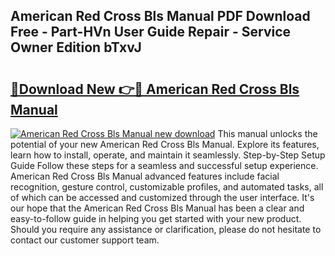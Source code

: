 ## American Red Cross Bls Manual PDF Download Free - Part-HVn User Guide Repair - Service Owner Edition bTxvJ

# <h2><a href="http://bc11483.oget.top/?id=American+Red+Cross+Bls+Manual">🔗Download New 👉🔴 American Red Cross Bls Manual</a></h2>

[![American Red Cross Bls Manual new download](https://i.imgur.com/5g1atiW.png)](http://bc11483.oget.top/?id=American+Red+Cross+Bls+Manual)
This manual unlocks the potential of your new American Red Cross Bls Manual. Explore its features, learn how to install, operate, and maintain it seamlessly. Step-by-Step Setup Guide Follow these steps for a seamless and successful setup experience. American Red Cross Bls Manual advanced features include facial recognition, gesture control, customizable profiles, and automated tasks, all of which can be accessed and customized through the user interface. It's our hope that the American Red Cross Bls Manual has been a clear and easy-to-follow guide in helping you get started with your new product. Should you require any assistance or clarification, please do not hesitate to contact our customer support team.
